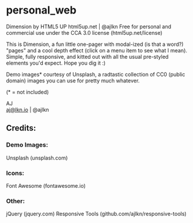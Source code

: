 # personal_web
Dimension by HTML5 UP
html5up.net | @ajlkn
Free for personal and commercial use under the CCA 3.0 license (html5up.net/license)


This is Dimension, a fun little one-pager with modal-ized (is that a word?) "pages"
and a cool depth effect (click on a menu item to see what I mean). Simple, fully
responsive, and kitted out with all the usual pre-styled elements you'd expect.
Hope you dig it :)

Demo images* courtesy of Unsplash, a radtastic collection of CC0 (public domain) images
you can use for pretty much whatever.

(* = not included)

AJ  
aj@lkn.io | @ajlkn


## Credits:

### Demo Images:
Unsplash (unsplash.com)

### Icons:
Font Awesome (fontawesome.io)

### Other:
jQuery (jquery.com)
Responsive Tools (github.com/ajlkn/responsive-tools)
